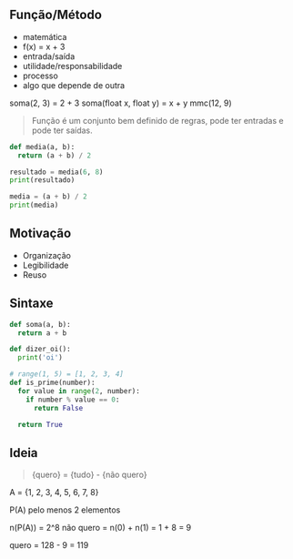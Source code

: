 ## Função/Método

- matemática
- f(x) = x + 3
- entrada/saída
- utilidade/responsabilidade
- processo
- algo que depende de outra

soma(2, 3) = 2 + 3
soma(float x, float y) = x + y
mmc(12, 9)

> Função é um conjunto bem definido de regras, pode ter entradas e pode ter saídas.

```py
def media(a, b):
  return (a + b) / 2

resultado = media(6, 8)
print(resultado)
```

```py
media = (a + b) / 2
print(media)
```

## Motivação

- Organização
- Legibilidade
- Reuso

## Sintaxe

```py
def soma(a, b):
  return a + b

def dizer_oi():
  print('oi')

# range(1, 5) = [1, 2, 3, 4]
def is_prime(number):
  for value in range(2, number):
    if number % value == 0:
      return False

  return True
```

## Ideia

> {quero} = {tudo} - {não quero}

A = {1, 2, 3, 4, 5, 6, 7, 8}

P(A) pelo menos 2 elementos

n(P(A)) = 2^8
não quero = n(0) + n(1) = 1 + 8 = 9

quero = 128 - 9 = 119
